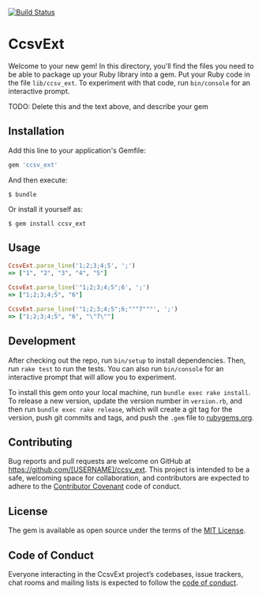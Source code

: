 [![Build Status](https://travis-ci.com/portmare/ccsv_ext.svg?branch=master)](https://travis-ci.com/portmare/ccsv_ext)

# CcsvExt

Welcome to your new gem! In this directory, you'll find the files you need to be able to package up your Ruby library into a gem. Put your Ruby code in the file `lib/ccsv_ext`. To experiment with that code, run `bin/console` for an interactive prompt.

TODO: Delete this and the text above, and describe your gem

## Installation

Add this line to your application's Gemfile:

```ruby
gem 'ccsv_ext'
```

And then execute:

    $ bundle

Or install it yourself as:

    $ gem install ccsv_ext

## Usage

```ruby
CcsvExt.parse_line('1;2;3;4;5', ';')
=> ["1", "2", "3", "4", "5"]

CcsvExt.parse_line('"1;2;3;4;5";6', ';')
=> ["1;2;3;4;5", "6"]

CcsvExt.parse_line('"1;2;3;4;5";6;"""7"""', ';')
=> ["1;2;3;4;5", "6", "\"7\""]
```

## Development

After checking out the repo, run `bin/setup` to install dependencies. Then, run `rake test` to run the tests. You can also run `bin/console` for an interactive prompt that will allow you to experiment.

To install this gem onto your local machine, run `bundle exec rake install`. To release a new version, update the version number in `version.rb`, and then run `bundle exec rake release`, which will create a git tag for the version, push git commits and tags, and push the `.gem` file to [rubygems.org](https://rubygems.org).

## Contributing

Bug reports and pull requests are welcome on GitHub at https://github.com/[USERNAME]/ccsv_ext. This project is intended to be a safe, welcoming space for collaboration, and contributors are expected to adhere to the [Contributor Covenant](http://contributor-covenant.org) code of conduct.

## License

The gem is available as open source under the terms of the [MIT License](https://opensource.org/licenses/MIT).

## Code of Conduct

Everyone interacting in the CcsvExt project’s codebases, issue trackers, chat rooms and mailing lists is expected to follow the [code of conduct](https://github.com/[USERNAME]/ccsv_ext/blob/master/CODE_OF_CONDUCT.md).
